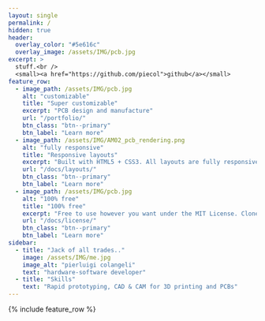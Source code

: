 ```yaml
---
layout: single
permalink: /
hidden: true
header:
  overlay_color: "#5e616c"
  overlay_image: /assets/IMG/pcb.jpg
excerpt: >
  stuff.<br />
  <small><a href="https://github.com/piecol">github</a></small>
feature_row:
  - image_path: /assets/IMG/pcb.jpg
    alt: "customizable"
    title: "Super customizable"
    excerpt: "PCB design and manufacture"
    url: "/portfolio/"
    btn_class: "btn--primary"
    btn_label: "Learn more"
  - image_path: /assets/IMG/AM02_pcb_rendering.png
    alt: "fully responsive"
    title: "Responsive layouts"
    excerpt: "Built with HTML5 + CSS3. All layouts are fully responsive with helpers to augment your content."
    url: "/docs/layouts/"
    btn_class: "btn--primary"
    btn_label: "Learn more"
  - image_path: /assets/IMG/pcb.jpg
    alt: "100% free"
    title: "100% free"
    excerpt: "Free to use however you want under the MIT License. Clone it, fork it, customize it... whatever!"
    url: "/docs/license/"
    btn_class: "btn--primary"
    btn_label: "Learn more"      
sidebar:
  - title: "Jack of all trades.."
    image: /assets/IMG/me.jpg
    image_alt: "pierluigi colangeli"
    text: "hardware-software developer"
  - title: "Skills"
    text: "Rapid prototyping, CAD & CAM for 3D printing and PCBs"
---
```


{% include feature_row %}
